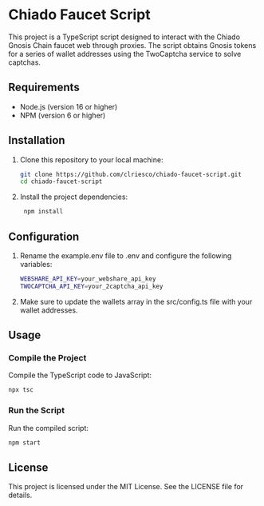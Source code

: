 # Chiado Faucet Script

This project is a TypeScript script designed to interact with the Chiado Gnosis Chain faucet web through proxies. The script obtains Gnosis tokens for a series of wallet addresses using the TwoCaptcha service to solve captchas.

## Requirements

- Node.js (version 16 or higher)
- NPM (version 6 or higher)

## Installation

1. Clone this repository to your local machine:

   ```bash
   git clone https://github.com/clriesco/chiado-faucet-script.git
   cd chiado-faucet-script
   ```

2. Install the project dependencies:

   ```bash
    npm install
   ```

## Configuration

1. Rename the example.env file to .env and configure the following variables:

    ```bash
    WEBSHARE_API_KEY=your_webshare_api_key
    TWOCAPTCHA_API_KEY=your_2captcha_api_key
    ```
2. Make sure to update the wallets array in the src/config.ts file with your wallet addresses.

## Usage
### Compile the Project
Compile the TypeScript code to JavaScript:

```bash
npx tsc
```

### Run the Script
Run the compiled script:

```bash
npm start
```

## License

This project is licensed under the MIT License. See the LICENSE file for details.